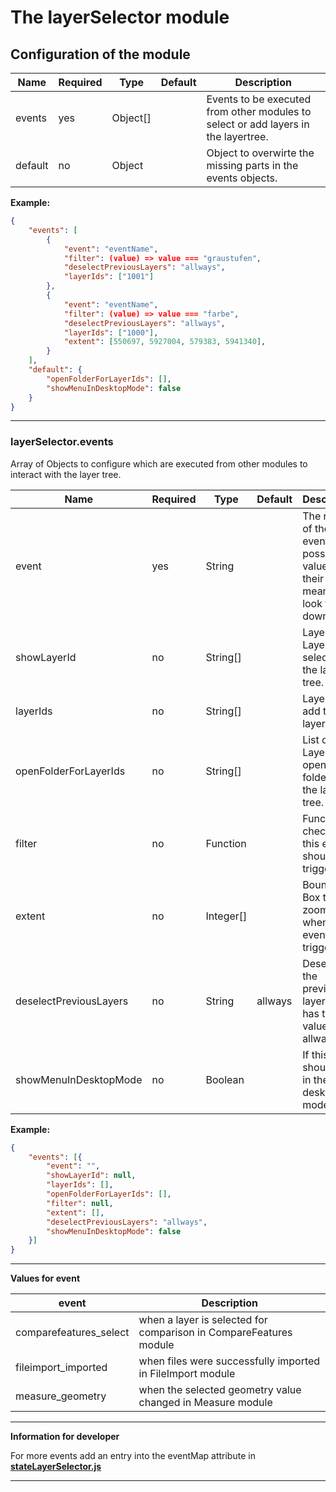 # The layerSelector module

## Configuration of the module

|Name|Required|Type|Default|Description|
|----|--------|----|-------|-----------|
|events|yes|Object[]||Events to be executed from other modules to select or add layers in the layertree.|
|default|no|Object||Object to overwirte the missing parts in the events objects.|

**Example:**

```json
{
    "events": [
        {
            "event": "eventName",
            "filter": (value) => value === "graustufen",
            "deselectPreviousLayers": "allways",
            "layerIds": ["1001"]
        },
        {
            "event": "eventName",
            "filter": (value) => value === "farbe",
            "deselectPreviousLayers": "allways",
            "layerIds": ["1000"],
            "extent": [550697, 5927004, 579383, 5941340],
        }
    ],
    "default": {
        "openFolderForLayerIds": [],
        "showMenuInDesktopMode": false
    }
}
```

***

### layerSelector.events

Array of Objects to configure which are executed from other modules to interact with the layer tree.

|Name|Required|Type|Default|Description|
|----|--------|----|-------|-----------|
|event|yes|String||The name of the event. For possible values and their meanings look further down.|
|showLayerId|no|String[]||Layer IDs of Layer to be selected in the layer tree.|
|layerIds|no|String[]||Layer IDs to add to the layer tree.|
|openFolderForLayerIds|no|String[]||List of Layer IDs to open their folders in the layer tree.|
|filter|no|Function||Function to check if this event should be triggered.|
|extent|no|Integer[]||Bounding Box to zoom to when this event is triggered.|
|deselectPreviousLayers|no|String|allways|Deselects the previous layers if it has the value allways.|
|showMenuInDesktopMode|no|Boolean||If this Event should run in the desktop mode.|

**Example:**

```json
{
    "events": [{
        "event": "",
        "showLayerId": null,
        "layerIds": [],
        "openFolderForLayerIds": [],
        "filter": null,
        "extent": [],
        "deselectPreviousLayers": "allways",
        "showMenuInDesktopMode": false
    }]
}
```

***

**Values for event**

|event|Description|
|-----|-----------|
|comparefeatures_select|when a layer is selected for comparison in CompareFeatures module|
|fileimport_imported|when files were successfully imported in FileImport module|
|measure_geometry|when the selected geometry value changed in Measure module|

***

**Information for developer**

For more events add an entry into the eventMap attribute in **[stateLayerSelector.js](src\modules\layerSelector\store\stateLayerSelector.js)**

***